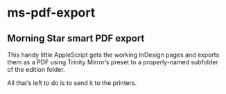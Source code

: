 # ms-pdf-export

## Morning Star smart PDF export

This handy little AppleScript gets the working InDesign pages and exports them as a PDF using Trinity Mirror’s preset to a properly-named subfolder of the edition folder.

All that’s left to do is to send it to the printers.